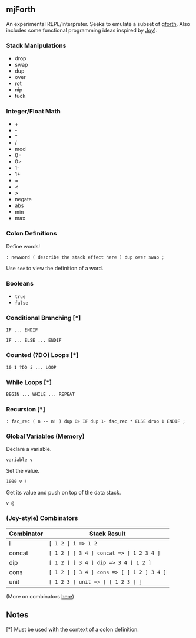 ## mjForth ##

An experimental REPL/interpreter. Seeks to emulate a subset of [gforth](https://www.gnu.org/software/gforth/). Also includes some functional programming ideas inspired by [Joy](http://www.kevinalbrecht.com/code/joy-mirror/synops.html)).

### Stack Manipulations ###

* drop
* swap 
* dup
* over
* rot
* nip 
* tuck

### Integer/Float Math ###
    
* \+
* \-
* \*
* /
* mod
* 0=
* 0>
* 1-
* 1+
* =
* &lt;
* &gt;
* negate
* abs
* min
* max

### Colon Definitions ###

Define words!

` : newword ( describe the stack effect here ) dup over swap ; `

Use `see` to view the definition of a word.

### Booleans ###
    
* `true`
* `false`

### Conditional Branching [\*] ###

`IF ... ENDIF`

`IF ... ELSE ... ENDIF`

### Counted (?DO) Loops [\*] ###

`10 1 ?DO i ... LOOP`

### While Loops [\*] ###

`BEGIN ... WHILE ... REPEAT`

### Recursion [\*] ###

`: fac_rec ( n -- n! ) dup 0> IF dup 1- fac_rec * ELSE drop 1 ENDIF ;`

### Global Variables (Memory) ###

Declare a variable.

`variable v`

Set the value.

`1000 v !`

Get its value and push on top of the data stack.

`v @`

### (Joy-style) Combinators ###

| Combinator | Stack Result                              |
|------------|-------------------------------------------|
| i          | `[ 1 2 ] i => 1 2`                        |
| concat     | `[ 1 2 ] [ 3 4 ] concat => [ 1 2 3 4 ]`   |
| dip        | `[ 1 2 ] [ 3 4 ] dip => 3 4 [ 1 2 ]`      |
| cons       | `[ 1 2 ] [ 3 4 ] cons => [ [ 1 2 ] 3 4 ]` |
| unit       | `[ 1 2 3 ] unit => [ [ 1 2 3 ] ]`         |

(More on combinators [here](http://www.kevinalbrecht.com/code/joy-mirror/j06prg.html))

## Notes ##

[\*] Must be used with the context of a colon definition.


